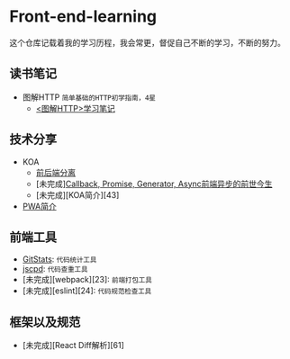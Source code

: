 # Front-end-learning
这个仓库记载着我的学习历程，我会常更，督促自己不断的学习，不断的努力。

## 读书笔记
- 图解HTTP `简单基础的HTTP初学指南，4星`
    - [<图解HTTP>学习笔记][1]

## 技术分享
- KOA
    - [前后端分离][41]
    - [未完成][Callback, Promise, Generator, Async前端异步的前世今生][42]
    - [未完成][KOA简介][43]
- [PWA简介][44]

## 前端工具
- [GitStats][21]: `代码统计工具`
- [jscpd][22]: `代码查重工具`
- [未完成][webpack][23]: `前端打包工具`
- [未完成][eslint][24]: `代码规范检查工具`

## 框架以及规范
- [未完成][React Diff解析][61] 

[1]: ./读书笔记/<图解HTTP>学习笔记.md

[21]: ./前端工具/GitStats.md
[22]: ./前端工具/jscpd.md

[41]: ./技术分享/KOA/前后端分离.md
[42]: ./技术分享/KOA/前端异步的逐渐进化.md
[44]: ./技术分享/PWA/PWA简介.md

